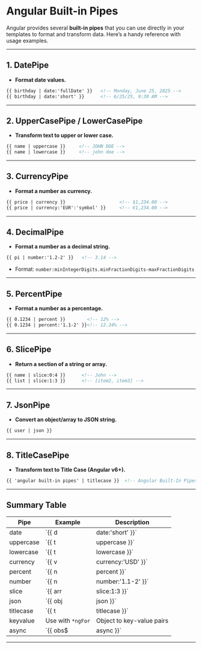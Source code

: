 # Angular Built-in Pipes

Angular provides several **built-in pipes** that you can use directly in your templates to format and transform data. Here’s a handy reference with usage examples.

---

## 1. DatePipe

- **Format date values.**

```html
{{ birthday | date:'fullDate' }}   <!-- Monday, June 25, 2025 -->
{{ birthday | date:'short' }}      <!-- 6/25/25, 9:30 AM -->
```

---

## 2. UpperCasePipe / LowerCasePipe

- **Transform text to upper or lower case.**

```html
{{ name | uppercase }}     <!-- JOHN DOE -->
{{ name | lowercase }}     <!-- john doe -->
```

---

## 3. CurrencyPipe

- **Format a number as currency.**

```html
{{ price | currency }}                    <!-- $1,234.00 -->
{{ price | currency:'EUR':'symbol' }}     <!-- €1,234.00 -->
```

---

## 4. DecimalPipe

- **Format a number as a decimal string.**

```html
{{ pi | number:'1.2-2' }}   <!-- 3.14 -->
```

- Format: `number:minIntegerDigits.minFractionDigits-maxFractionDigits`

---

## 5. PercentPipe

- **Format a number as a percentage.**

```html
{{ 0.1234 | percent }}        <!-- 12% -->
{{ 0.1234 | percent:'1.1-2' }}<!-- 12.34% -->
```

---

## 6. SlicePipe

- **Return a section of a string or array.**

```html
{{ name | slice:0:4 }}      <!-- John -->
{{ list | slice:1:3 }}      <!-- [item2, item3] -->
```

---

## 7. JsonPipe

- **Convert an object/array to JSON string.**

```html
{{ user | json }}
```

---

## 8. TitleCasePipe

- **Transform text to Title Case (Angular v6+).**

```html
{{ 'angular built-in pipes' | titlecase }}  <!-- Angular Built-In Pipes -->
```
---

## Summary Table
| Pipe      | Example                             | Description                |
|-----------|-------------------------------------|----------------------------|
| date      | `{{ d | date:'short' }}`            | Formats dates              |
| uppercase | `{{ t | uppercase }}`               | Uppercases text            |
| lowercase | `{{ t | lowercase }}`               | Lowercases text            |
| currency  | `{{ v | currency:'USD' }}`          | Currency formatting        |
| percent   | `{{ n | percent }}`                 | Percent formatting         |
| number    | `{{ n | number:'1.1-2' }}`          | Decimal formatting         |
| slice     | `{{ arr | slice:1:3 }}`             | Slices string/array        |
| json      | `{{ obj | json }}`                  | Converts to JSON           |
| titlecase | `{{ t | titlecase }}`               | Title-case text            |
| keyvalue  | Use with `*ngFor`                   | Object to key-value pairs  |
| async     | `{{ obs$ | async }}`                | Unwraps Observable/Promise |

---

